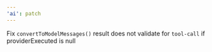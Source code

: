 ```yaml
---
'ai': patch
---
```


Fix `convertToModelMessages()` result does not validate for `tool-call` if providerExecuted is null

